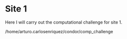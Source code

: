 # Site 1

Here I will carry out the computational challenge for site 1. 


/home/arturo.carlosenriquez/condor/comp_challenge
